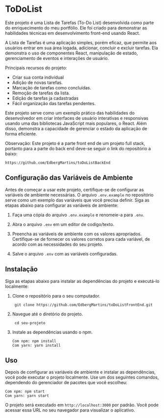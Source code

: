 # **ToDoList**

Este projeto é uma Lista de Tarefas (To-Do List) desenvolvida como parte do enriquecimento do meu portfólio. Ele foi criado para demonstrar as habilidades técnicas em desenvolvimento front-end usando React.

A Lista de Tarefas é uma aplicação simples, porém eficaz, que permite aos usuários entrar em sua área logada, adicionar, concluir e excluir tarefas. Ela demonstra o uso de componentes React, manipulação de estado, gerenciamento de eventos e interações de usuário.

Principais recursos do projeto:

- Criar sua conta individual
-   Adição de novas tarefas.
-   Marcação de tarefas como concluídas.
-   Remoção de tarefas da lista.
- Edição de tarefas ja cadastradas
-   Fácil organização das tarefas pendentes.

Este projeto serve como um exemplo prático das habilidades do desenvolvedor em criar interfaces de usuário interativas e responsivas usando uma das bibliotecas JavaScript mais populares, o React. Além disso, demonstra a capacidade de gerenciar o estado da aplicação de forma eficiente.

Observação: Este projeto é a parte front end de um projeto full stack, portanto para a parte do back end deve-se seguir o link do repositório a baixo:
	

    https://github.com/EdbergMartins/toDoListBackEnd

## **Configuração das Variáveis de Ambiente**

Antes de começar a usar este projeto, certifique-se de configurar as variáveis de ambiente necessárias. O arquivo `.env.example` no repositório serve como um exemplo das variáveis que você precisa definir. Siga as etapas abaixo para configurar as variáveis de ambiente:

1. Faça uma cópia do arquivo `.env.example` e renomeie-a para `.env`.

2. Abra o arquivo `.env` em um editor de codigo/texto.

3. Preencha as variáveis de ambiente com os valores apropriados. Certifique-se de fornecer os valores corretos para cada variável, de acordo com as necessidades do seu projeto.

4. Salve o arquivo `.env` com as variáveis configuradas.

## **Instalação**

Siga as etapas abaixo para instalar as dependências do projeto e executá-lo localmente:

1. Clone o repositório para o seu computador.
	
		git clone https://github.com/EdbergMartins/toDoListFrontEnd.git

2. Navegue até o diretório do projeto.
	
		cd seu-projeto

3. Instale as dependências usando o npm.
       
       Com npm: npm install
	   Com yarn: yarn install

## **Uso**

Depois de configurar as variáveis de ambiente e instalar as dependências, você pode executar o projeto localmente. Use um dos seguintes comandos, dependendo do gerenciador de pacotes que você escolheu:
	
	Com npm: npm start
	Com yarn: yarn start


O projeto será executado em `http://localhost:3000` por padrão. Você pode acessar essa URL no seu navegador para visualizar o aplicativo.

